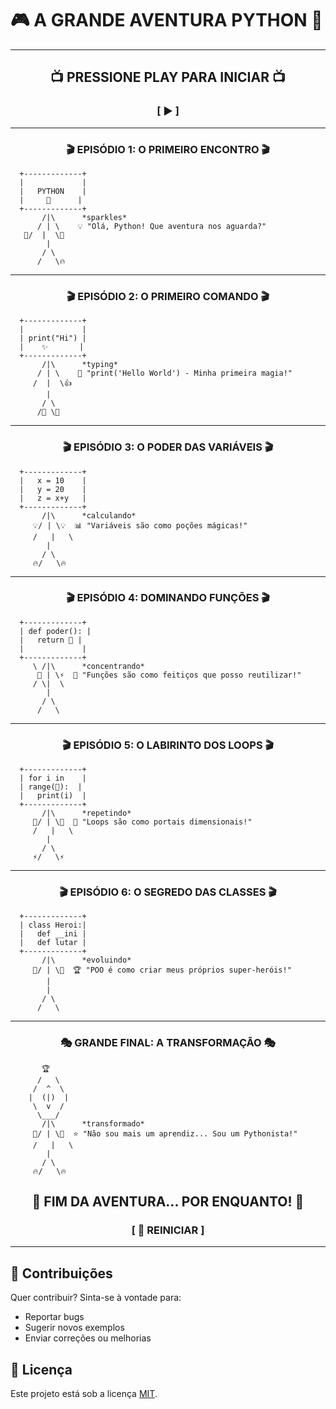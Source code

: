 # 🎮 A GRANDE AVENTURA PYTHON 🐍

---

<div align="center">
  <h2>📺 PRESSIONE PLAY PARA INICIAR 📺</h2>
  <h3>[ ▶️ ]</h3>
</div>

---

<div align="center">
  <h3>🎬 EPISÓDIO 1: O PRIMEIRO ENCONTRO 🎬</h3>
</div>

```
  +-------------+
  |             |
  |   PYTHON    |
  |     🐍      |
  +-------------+
       /|\      *sparkles*
      / | \    💡 "Olá, Python! Que aventura nos aguarda?"
   💪/  |  \💪
        |
       / \
      /   \🔥
```

---

<div align="center">
  <h3>🎬 EPISÓDIO 2: O PRIMEIRO COMANDO 🎬</h3>
</div>

```
  +-------------+
  |             |
  | print("Hi") |
  |    ✨       |
  +-------------+
       /|\      *typing*
      / | \    💬 "print('Hello World') - Minha primeira magia!"
     /  |  \👍
        |
       / \
      /👟 \👟
```

---

<div align="center">
  <h3>🎬 EPISÓDIO 3: O PODER DAS VARIÁVEIS 🎬</h3>
</div>

```
  +-------------+
  |   x = 10    |
  |   y = 20    |
  |   z = x+y   |
  +-------------+
       /|\      *calculando*
     💡/ | \💡  📊 "Variáveis são como poções mágicas!"
     /   |   \
        |
       / \
     🔥/   \🔥
```

---

<div align="center">
  <h3>🎬 EPISÓDIO 4: DOMINANDO FUNÇÕES 🎬</h3>
</div>

```
  +-------------+
  | def poder(): |
  |   return 💪 |
  |             |
  +-------------+
     \ /|\      *concentrando*
      🧠 | \⚡  🔮 "Funções são como feitiços que posso reutilizar!"
     / \|  \
        |
       / \
      /   \
```

---

<div align="center">
  <h3>🎬 EPISÓDIO 5: O LABIRINTO DOS LOOPS 🎬</h3>
</div>

```
  +-------------+
  | for i in    |
  | range(🔄):  |
  |   print(i)  |
  +-------------+
       /|\      *repetindo*
     🔄/ | \🔄  🔁 "Loops são como portais dimensionais!"
     /   |   \
        |
       / \
     ⚡/   \⚡
```

---

<div align="center">
  <h3>🎬 EPISÓDIO 6: O SEGREDO DAS CLASSES 🎬</h3>
</div>

```
  +-------------+
  | class Heroi:|
  |   def __ini |
  |   def lutar |
  +-------------+
       /|\      *evoluindo*
     🧙/ | \🧙  🏆 "POO é como criar meus próprios super-heróis!"
        |
        |
       / \
      /   \
```

---

<div align="center">
  <h3>🎭 GRANDE FINAL: A TRANSFORMAÇÃO 🎭</h3>
</div>

```
       🏆
      /   \
     /  ^  \
    |  (|)  |
     \  v  /
      \___/
       /|\      *transformado*
     🐍/ | \🐍  ⭐ "Não sou mais um aprendiz... Sou um Pythonista!"
     /   |   \
        |
       / \
     🔥/   \🔥
```

<div align="center">
  <h2>🏁 FIM DA AVENTURA... POR ENQUANTO! 🏁</h2>
  <h3>[ 🔄 REINICIAR ]</h3>
</div>

---

## 📣 Contribuições

Quer contribuir? Sinta-se à vontade para:
- Reportar bugs
- Sugerir novos exemplos
- Enviar correções ou melhorias

## 📝 Licença

Este projeto está sob a licença [MIT](LICENSE). 